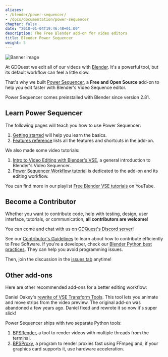```yaml
---
aliases:
- /blender/power-sequencer/
- /docs/documentation/power-sequencer
chapter: false
date: "2018-01-04T19:46:48+01:00"
description: The Free Blender add-on for video editors
title: Blender Power Sequencer
weight: 5
---
```


![Banner image](blender-power-sequencer-banner.svg)


At GDQuest we edit all of our videos with [Blender](https://www.blender.org/). It's a powerful tool, but its default workflow can feel a little slow.

That's why we built [Power Sequencer](//github.com/GDQuest/Blender-power-sequencer/), a **Free and Open Source** add-on to help you edit faster with Blender's Video Sequence editor.

Power Sequencer comes preinstalled with Blender since version 2.81.

## Learn Power Sequencer ##

The following pages will teach you how to use Power Sequencer:

1. [Getting started](getting-started) will help you learn the basics.
1. [Features reference](reference) lists all the features and shortcuts in the add-on.

We also made some video tutorials:

1. [Intro to Video Editing with Blender's VSE](https://www.youtube.com/watch?v=Zcj4onvP06w), a general introduction to Blender's Video Sequencer.
1. [Power Sequencer Workflow tutorial](https://www.youtube.com/watch?v=xZoZaSsuhXw) is dedicated to the add-on and its editing workflow.

You can find more in our playlist [Free Blender VSE tutorials](https://www.youtube.com/playlist?list=PLhqJJNjsQ7KFjp88Cu57Zb9_wFt7nlkEI) on YouTube.

## Become a Contributor ##

Whether you want to contribute code, help with testing, design, user interface, tutorials, or communication, **all contributors are welcome**!

You can come and chat with us on [GDQuest's Discord server](https://discordapp.com/invite/KVaCsSP)!

See our [Contributor's Guidelines](http://gdquest.com/open-source/contributing-guidelines/) to learn about how to contribute efficiently to Free Software. If you're a developer, check our [Blender Python best practices](https://www.gdquest.com/open-source/guidelines/blender-python/). They can help you avoid programming issues.

Then, join the discussion in the [issues tab](https://github.com/GDQuest/Blender-power-sequencer/issues) anytime!

## Other add-ons ##

Here are other recommended add-ons for a better editing workflow:

Daniel Oakey's [rewrite of VSE Transform Tools](https://github.com/doakey3/VSE_Transform_Tools). This tool lets you animate and move strips from the video preview. The original add-on was abandoned a few years ago. Daniel fixed and rewrote it so now it's super slick!

Power Sequencer ships with two separate Python tools:

1. [BPSRender](https://github.com/GDQuest/BPSRender), a tool to render videos with multiple threads from the terminal.
1. [BPSProxy](https://github.com/GDQuest/BPSProxy), a program to render proxies fast using FFmpeg and, if your graphics card supports it, use hardware acceleration.

